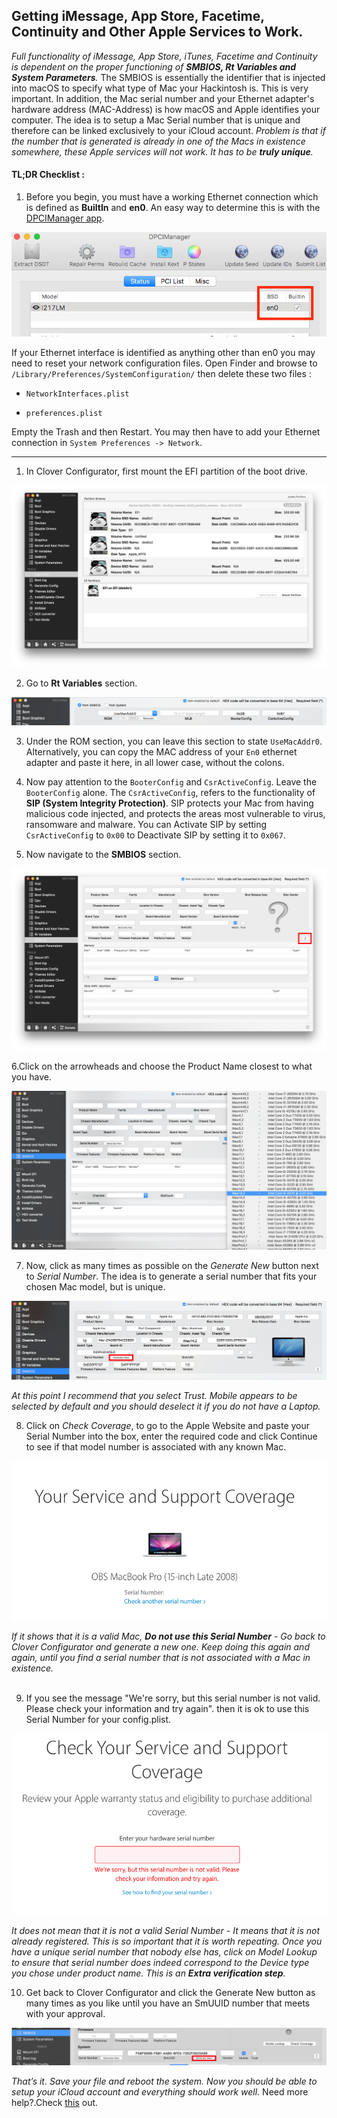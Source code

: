 ## Getting iMessage, App Store, Facetime, Continuity and Other Apple Services to Work.

_Full functionality of iMessage, App Store, iTunes, Facetime and Continuity is dependent on the proper functioning of **SMBIOS, Rt Variables and System Parameters**._ The SMBIOS is essentially the identifier that is injected into macOS to specify what type of Mac your Hackintosh is. This is very important. In addition, the Mac serial number and your Ethernet adapter's hardware address (MAC-Address) is how macOS and Apple identifies your computer. The idea is to setup a Mac Serial number that is unique and therefore can be linked exclusively to your iCloud account. _Problem is that if the number that is generated is already in one of the Macs in existence somewhere, these Apple services will not work. It has to be **truly unique**._

#### TL;DR Checklist :
1. Before you begin, you must have a working Ethernet connection which is defined as **BuiltIn** and **en0**. An easy way to determine this is with the [DPCIManager app](https://github.com/MuntashirAkon/DPCIManager/releases).

<p align="center"><img src="./assets/image (80).png"></p>


If your Ethernet interface is identified as anything other than en0 you may need to reset your network configuration files.
Open Finder and browse to ```/Library/Preferences/SystemConfiguration/``` then delete these two files :

* ```NetworkInterfaces.plist```

* ```preferences.plist```

Empty the Trash and then Restart.
You may then have to add your Ethernet connection in ```System Preferences -> Network```.

---

1. In Clover Configurator, first mount the EFI partition of the boot drive.
<img src="./assets/image (81).png">

2. Go to **Rt Variables** section.
<img src="./assets/image (82).png">

3. Under the ROM section, you can leave this section to state `UseMacAddr0`. Alternatively, you can copy the MAC address of your `En0` ethernet adapter and paste it here, in all lower case, without the colons.

4. Now pay attention to the `BooterConfig` and `CsrActiveConfig`. Leave the `BooterConfig` alone.  The `CsrActiveConfig`, refers to the functionality of **SIP (System Integrity Protection)**.  SIP protects your Mac from having malicious code injected, and protects the areas most vulnerable to virus, ransomware and malware. You can Activate SIP by setting `CsrActiveConfig` to `0x00` to Deactivate SIP by setting it to `0x067`.

5. Now navigate to the **SMBIOS** section.
<img src="./assets/image (83).png">

6.Click on the arrowheads and choose the Product Name closest to what you have.

<img src="./assets/image (84).png">


7. Now, click as many times as possible on the *Generate New* button next to *Serial Number*.  The idea is to generate a serial number that fits your chosen Mac model, but is unique.

<img src="./assets/image (85).png">

_At this point I recommend that you select Trust.
Mobile appears to be selected by default and you should deselect it if you do not have a Laptop._

8. Click on *Check Coverage*, to go to the Apple Website and paste your Serial Number into the box, enter the required code and click Continue to see if that model number is associated with any known Mac.
<p align="center"><img src="./assets/image (86).png">
</p>

 _If it shows that it is a valid Mac, **Do not use this Serial Number** - Go back to Clover Configurator and generate a new one. Keep doing this again and again, until you find a serial number that is not associated with a Mac in existence._
 <br><br>

9. If you see the message "We're sorry, but this serial number is not valid. Please check your information and try again". then it is ok to use this Serial Number for your config.plist.

<p align="center"><img src="./assets/image (87).png">
</p>

_It does not mean that it is not a valid Serial Number - It means that it is not already registered. This is so important that it is worth repeating.
Once you have a unique serial number that nobody else has, click on Model Lookup to ensure that serial number does indeed correspond to the Device type you chose under product name. This is an **Extra verification step**._

10. Get back to Clover Configurator and click the Generate New button as many times as you like until you have an SmUUID number that meets with your approval.

<img src="./assets/image (88).png">

_That’s it. Save your file and reboot the system. Now you should be able to setup your iCloud account and everything should work well._
Need more help?.Check [this](https://www.youtube.com/watch?v=Qp4rMzC4O-w) out.

